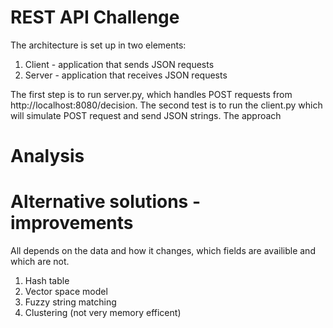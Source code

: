 REST API Challenge
=========================

The architecture is set up in two elements:

1. Client - application that sends JSON requests
2. Server - application that receives JSON requests 

The first step is to run server.py, which handles POST requests from 
http://localhost:8080/decision. The second test is to run the client.py
which will simulate POST request and send JSON strings. The approach


Analysis
=========================


Alternative solutions - improvements
=========================
All depends on the data and how it changes, which
fields are availible and which are not.

1. Hash table
2. Vector space model
2. Fuzzy string matching
3. Clustering (not very memory efficent)


